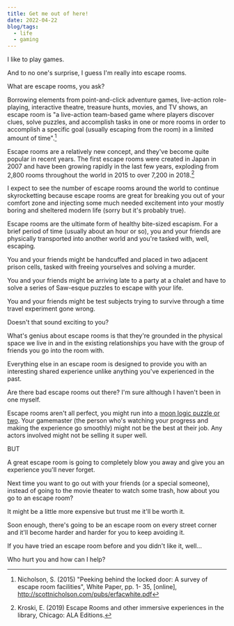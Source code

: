 ```yaml
---
title: Get me out of here!
date: 2022-04-22
blog/tags:
  - life
  - gaming
---
```


I like to play games.

And to no one's surprise, I guess I'm really into escape rooms.

What are escape rooms, you ask?

Borrowing elements from point-and-click adventure games, live-action role-playing, interactive theatre, treasure hunts, movies, and TV shows, an escape room is "a live-action team-based game where players discover clues, solve puzzles, and accomplish tasks in one or more rooms in order to accomplish a specific goal (usually escaping from the room) in a limited amount of time".[^1]

Escape rooms are a relatively new concept, and they've become quite popular in recent years. The first escape rooms were created in Japan in 2007 and have been growing rapidly in the last few years, exploding from 2,800 rooms throughout the world in 2015 to over 7,200 in 2018.[^2]

I expect to see the number of escape rooms around the world to continue skyrocketting because escape rooms are great for breaking you out of your comfort zone and injecting some much needed excitement into your mostly boring and sheltered modern life (sorry but it's probably true).

Escape rooms are the ultimate form of healthy bite-sized escapism. For a brief period of time (usually about an hour or so), you and your friends are physically transported into another world and you're tasked with, well, escaping.

You and your friends might be handcuffed and placed in two adjacent prison cells, tasked with freeing yourselves and solving a murder.

You and your friends might be arriving late to a party at a chalet and have to solve a series of Saw-esque puzzles to escape with your life.

You and your friends might be test subjects trying to survive through a time travel experiment gone wrong.

Doesn't that sound exciting to you?

What's genius about escape rooms is that they're grounded in the physical space we live in and in the existing relationships you have with the group of friends you go into the room with.

Everything else in an escape room is designed to provide you with an interesting shared experience unlike anything you've experienced in the past.

Are there bad escape rooms out there? I'm sure although I haven't been in one myself.

Escape rooms aren't all perfect, you might run into a [moon logic puzzle or two](https://tvtropes.org/pmwiki/pmwiki.php/Main/MoonLogicPuzzle). Your gamemaster (the person who's watching your progress and making the experience go smoothly) might not be the best at their job. Any actors involved might not be selling it super well.

BUT

A great escape room is going to completely blow you away and give you an experience you'll never forget.

Next time you want to go out with your friends (or a special someone), instead of going to the movie theater to watch some trash, how about you go to an escape room?

It might be a little more expensive but trust me it'll be worth it.

Soon enough, there's going to be an escape room on every street corner and it'll become harder and harder for you to keep avoiding it.

If you have tried an escape room before and you didn't like it, well...

Who hurt you and how can I help?

[^1]: Nicholson, S. (2015) "Peeking behind the locked door: A survey of escape room facilities", White Paper, pp. 1- 35, [online], http://scottnicholson.com/pubs/erfacwhite.pdf
[^2]: Kroski, E. (2019) Escape Rooms and other immersive experiences in the library, Chicago: ALA Editions.
